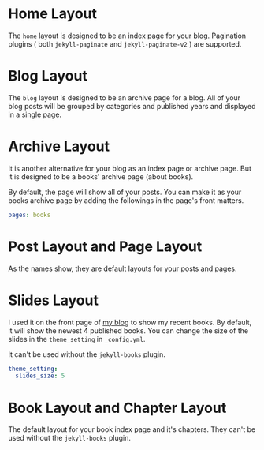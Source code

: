 # Home Layout

The `home` layout is designed to be an index page for your blog. Pagination plugins (  both `jekyll-paginate` and `jekyll-paginate-v2` ) are supported.

# Blog Layout

The `blog` layout is designed to be an archive page for a blog. All of your blog posts will be grouped by categories and published years and displayed in a single page.

# Archive Layout

It is another alternative for your blog as an index page or archive page. But it is designed to be a books' archive page (about books).

By default, the page will show all of your posts. You can make it as your books archive page by adding the followings in the page's front matters.

```yml
pages: books
```

# Post Layout and Page Layout

As the names show, they are default layouts for your posts and pages.

# Slides Layout

I used it on the front page of [my blog](https://erl.im) to show my recent books. By default, it will show the newest 4 published books. You can change the size of the slides in the `theme_setting` in `_config.yml`.

It can't be used without the `jekyll-books` plugin.

```yml
theme_setting:
  slides_size: 5
```

# Book Layout and Chapter Layout

The default layout for your book index page and it's chapters. They can't be used without the `jekyll-books` plugin.
